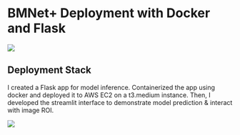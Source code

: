 # BMNet+ Deployment with Docker and Flask

![](https://github.com/manfredmichael/tech-assesment-mlflow-amazon-sagemaker/blob/main/assets/counting-model-demo.gif?raw=true)

## Deployment Stack

I created a Flask app for model inference. Containerized the app using docker and deployed it to AWS EC2 on a t3.medium instance. Then, I developed the streamlit interface to demonstrate model prediction & interact with image ROI.

![](https://github.com/manfredmichael/tech-assesment-mlflow-amazon-sagemaker/blob/main/assets/pipeline.png?raw=true)

